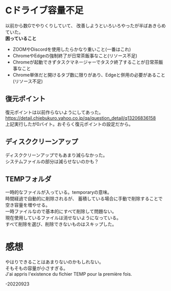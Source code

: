 # Cドライブ容量不足  
以前から数Gでやりくりしていて、
改善しようといろいろやったが半ばあきらめていた。  
**困っていること**
* ZOOMやDiscordを使用したらかなり重いこと(一番はこれ)  
* ChromeやEdgeの強制終了が日常茶飯事なこと(リソース不足)  
* Chromeが起動できずタスクマネージャーでタスク終了することが日常茶飯事なこと  
* Chrome単体だと開けるタブ数に限りがあり、Edgeと併用の必要があること(リソース不足)  

## 復元ポイント  
復元ポイントは以前作らないようにしてあった。  
https://detail.chiebukuro.yahoo.co.jp/qa/question_detail/q13206836158  
上記実行したが0バイト。おそらく復元ポイントの設定だから。

## ディスククリーンアップ  
ディスククリーンアップでもあまり減らなかった。  
システムファイルの部分は減らせないのかも？  

## TEMPフォルダ  
一時的なファイルが入っている。temporaryの意味。  
時間経過で自動的に削除されるが、
蓄積している場合に手動で削除することで空き容量を増やせる。  
一時ファイルなので基本的にすべて削除して問題ない。  
現在使用しているファイルは消せないようになっている。  
すべて削除を選び、削除できないものはスキップした。  

# 感想  
やはりできることはあまりないのかもしれない。  
そもそもの容量が小さすぎる。  
J'ai appris l'existence du fichier TEMP pour la première fois.

-20220923